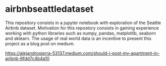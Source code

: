 # airbnbseattledataset
This repository consists in a jupyter notebook with exploration of the Seattle Airbnb dataset.
Motivation for this repostory consists in gaining experience working with python libraries such as numpy, pandas, matplotlib, seaborn and sklearn.
The usage of real world data is an incentive to present this project as a blog post on medium.

https://alejandrosierra-53137.medium.com/should-i-post-my-apartment-in-airbnb-6fdd7c4b4a10
